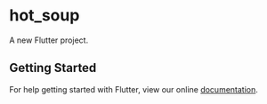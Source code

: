 # hot_soup

A new Flutter project.

## Getting Started

For help getting started with Flutter, view our online
[documentation](https://flutter.io/).
